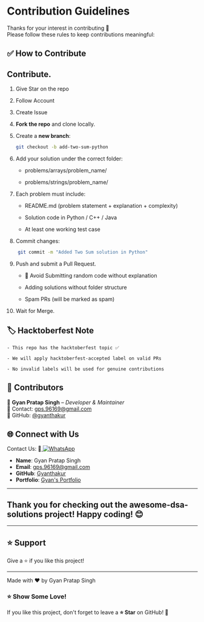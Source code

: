 # Contribution Guidelines

Thanks for your interest in contributing 🎉  
Please follow these rules to keep contributions meaningful:

## ✅ How to Contribute

## Contribute.
1. Give Star on the repo

2. Follow Account


3. Create Issue
 
4. **Fork the repo** and clone locally.
5. Create a **new branch**:  
   ```bash
   git checkout -b add-two-sum-python
   ```
6. Add your solution under the correct folder:

    - problems/arrays/problem_name/

    - problems/strings/problem_name/

7. Each problem must include:

    - README.md (problem statement + explanation + complexity)

    - Solution code in Python / C++ / Java

    - At least one working test case

8. Commit changes:
```bash
    git commit -m "Added Two Sum solution in Python"
```
9. Push and submit a Pull Request.

    - 🚫 Avoid Submitting random code without explanation

    - Adding solutions without folder structure

    - Spam PRs (will be marked as spam)
  
10. Wait for Merge.

## 🏷️ Hacktoberfest Note

    - This repo has the hacktoberfest topic ✅

    - We will apply hacktoberfest-accepted label on valid PRs

    - No invalid labels will be used for genuine contributions


## 🎯 Contributors

👤 **Gyan Pratap Singh** – *Developer & Maintainer*  
📧 Contact: [gps.96169@gmail.com](mailto:gps.96169@gmail.com)  
🔗 GitHub: [@gyanthakur](https://github.com/Gyanthakur)  


## 🌐 Connect with Us

Contact Us:  📲<a href="https://wa.me/918957818597?text=Hey%20%F0%9F%91%8B%2C%20how%20can%20I%20help%20you%3F">
    <img src="https://img.shields.io/badge/WhatsApp-Click%20Me-25D366?style=for-the-badge&logo=whatsapp" alt="WhatsApp" />
  </a>

- **Name**: Gyan Pratap Singh
- **Email**: [gps.96169@gmail.com](mailto:gps.96169@gmail.com)
- **GitHub**: [Gyanthakur](https://github.com/Gyanthakur)
- **Portfolio**: [Gyan's Portfolio](https://gyan-pratap-singh.vercel.app/)

---



## Thank you for checking out the **awesome-dsa-solutions** project! Happy coding! 😊

---
## ⭐ Support
Give a ⭐ if you like this project!

---
Made with ❤️ by Gyan Pratap Singh

### ⭐ Show Some Love!

If you like this project, don't forget to leave a **⭐ Star** on GitHub! 🚀
